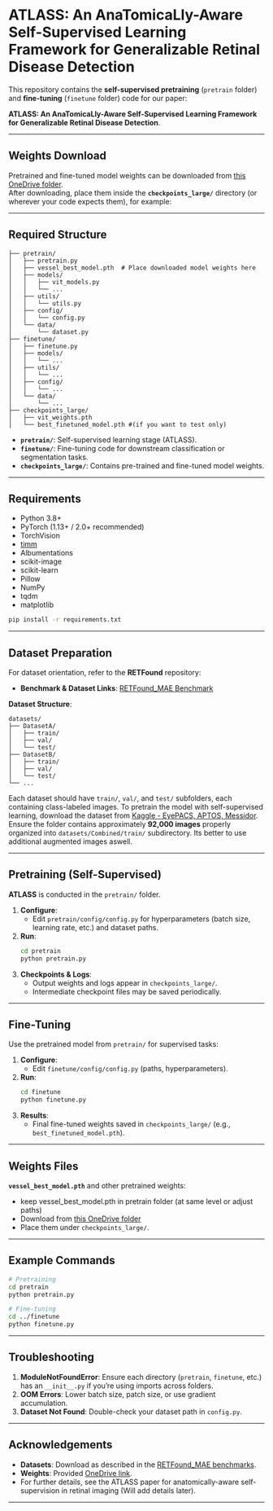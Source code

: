 # ATLASS: An AnaTomicaLly-Aware Self-Supervised Learning Framework for Generalizable Retinal Disease Detection

This repository contains the **self-supervised pretraining** (`pretrain` folder) and **fine-tuning** (`finetune` folder) code for our paper:

**ATLASS: An AnaTomicaLly-Aware Self-Supervised Learning Framework for Generalizable Retinal Disease Detection**.

---

## Weights Download

Pretrained and fine-tuned model weights can be downloaded from [this OneDrive folder](https://stduestceducn-my.sharepoint.com/:f:/g/personal/201714060114_std_uestc_edu_cn/Ev2HO8d20ZtFrgk940KM5FIBH9w-ZDv94HAhab_cQIuGDQ?e=acOFLb).  
After downloading, place them inside the **`checkpoints_large/`** directory (or wherever your code expects them), for example:


---

## Required Structure

```
├── pretrain/
│   ├── pretrain.py
│   ├── vessel_best_model.pth  # Place downloaded model weights here
│   ├── models/
│   │   ├── vit_models.py
│   │   └── ...
│   ├── utils/
│   │   └── utils.py
│   ├── config/
│   │   └── config.py
│   └── data/
│       └── dataset.py
├── finetune/
│   ├── finetune.py
│   ├── models/
│   │   └── ...
│   ├── utils/
│   │   └── ...
│   ├── config/
│   │   └── ...
│   └── data/
│       └── ...
├── checkpoints_large/
│   ├── vit_weights.pth   
│   └── best_finetuned_model.pth #(if you want to test only)
```

- **`pretrain/`**: Self-supervised learning stage (ATLASS).
- **`finetune/`**: Fine-tuning code for downstream classification or segmentation tasks.
- **`checkpoints_large/`**: Contains pre-trained and fine-tuned model weights.

---

## Requirements

- Python 3.8+
- PyTorch (1.13+ / 2.0+ recommended)
- TorchVision
- [timm](https://github.com/huggingface/pytorch-image-models)
- Albumentations
- scikit-image
- scikit-learn
- Pillow
- NumPy
- tqdm
- matplotlib

```bash
pip install -r requirements.txt
```

---

## Dataset Preparation

For dataset orientation, refer to the **RETFound** repository:

- **Benchmark & Dataset Links**: [RETFound_MAE Benchmark](https://github.com/rmaphoh/RETFound_MAE/blob/main/BENCHMARK.md)

**Dataset Structure**:
```
datasets/
├── DatasetA/
│   ├── train/
│   ├── val/
│   └── test/
├── DatasetB/
│   ├── train/
│   ├── val/
│   └── test/
└── ...
```

Each dataset should have `train/`, `val/`, and `test/` subfolders, each containing class-labeled images.
To pretrain the model with self-supervised learning, download the dataset from [Kaggle - EyePACS, APTOS, Messidor](https://www.kaggle.com/datasets/ascanipek/eyepacs-aptos-messidor-diabetic-retinopathy).
Ensure the folder contains approximately **92,000 images** properly organized into `datasets/Combined/train/` subdirectory. Its better to use additional augmented images aswell. 

---

## Pretraining (Self-Supervised)

**ATLASS** is conducted in the `pretrain/` folder.

1. **Configure**:
   - Edit `pretrain/config/config.py` for hyperparameters (batch size, learning rate, etc.) and dataset paths.
2. **Run**:
   ```bash
   cd pretrain
   python pretrain.py
   ```
3. **Checkpoints & Logs**:
   - Output weights and logs appear in `checkpoints_large/`.
   - Intermediate checkpoint files may be saved periodically.

---

## Fine-Tuning

Use the pretrained model from `pretrain/` for supervised tasks:

1. **Configure**:
   - Edit `finetune/config/config.py` (paths, hyperparameters).
2. **Run**:
   ```bash
   cd finetune
   python finetune.py
   ```
3. **Results**:
   - Final fine-tuned weights saved in `checkpoints_large/` (e.g., `best_finetuned_model.pth`).

---

## Weights Files

**`vessel_best_model.pth`** and other pretrained weights:
- keep vessel_best_model.pth in pretrain folder (at same level or adjust paths)
- Download from [this OneDrive folder](https://stduestceducn-my.sharepoint.com/:f:/g/personal/201714060114_std_uestc_edu_cn/Ev2HO8d20ZtFrgk940KM5FIBH9w-ZDv94HAhab_cQIuGDQ?e=acOFLb)
- Place them under `checkpoints_large/`.

---

## Example Commands

```bash
# Pretraining
cd pretrain
python pretrain.py

# Fine-tuning
cd ../finetune
python finetune.py
```

---

## Troubleshooting

1. **ModuleNotFoundError**: Ensure each directory (`pretrain`, `finetune`, etc.) has an `__init__.py` if you’re using imports across folders.  
2. **OOM Errors**: Lower batch size, patch size, or use gradient accumulation.  
3. **Dataset Not Found**: Double-check your dataset path in `config.py`.

---

## Acknowledgements

- **Datasets**: Download as described in the [RETFound_MAE benchmarks](https://github.com/rmaphoh/RETFound_MAE/blob/main/BENCHMARK.md).
- **Weights**: Provided [OneDrive link](https://stduestceducn-my.sharepoint.com/:f:/g/personal/201714060114_std_uestc_edu_cn/Ev2HO8d20ZtFrgk940KM5FIBH9w-ZDv94HAhab_cQIuGDQ?e=acOFLb).
- For further details, see the ATLASS paper for anatomically-aware self-supervision in retinal imaging (Will add details later).

---

